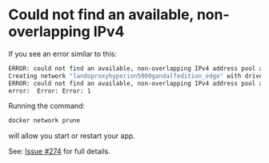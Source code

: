 Could not find an available, non-overlapping IPv4
=================================================

If you see an error similar to this:
```bash
ERROR: could not find an available, non-overlapping IPv4 address pool among the defaults to assign to the network
Creating network "landoproxyhyperion5000gandalfedition_edge" with driver "bridge"
ERROR: could not find an available, non-overlapping IPv4 address pool among the defaults to assign to the network
error:  Error: Error: 1
```

Running the command:
```bash
docker network prune
```
will allow you start or restart your app.

See: [Issue #274](https://github.com/lando/lando/issues/274) for full details.

